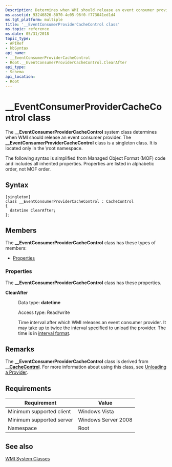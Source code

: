 ```yaml
---
Description: Determines when WMI should release an event consumer provider.
ms.assetid: 93246826-8070-4e05-96f0-f773041ed1d4
ms.tgt_platform: multiple
title: '__EventConsumerProviderCacheControl class'
ms.topic: reference
ms.date: 05/31/2018
topic_type: 
- APIRef
- kbSyntax
api_name: 
- __EventConsumerProviderCacheControl
- Root.__EventConsumerProviderCacheControl.ClearAfter
api_type: 
- Schema
api_location: 
- Root
---
```


# \_\_EventConsumerProviderCacheControl class

The **\_\_EventConsumerProviderCacheControl** system class determines when WMI should release an event consumer provider. The **\_\_EventConsumerProviderCacheControl** class is a singleton class. It is located only in the \\root namespace.

The following syntax is simplified from Managed Object Format (MOF) code and includes all inherited properties. Properties are listed in alphabetic order, not MOF order.

## Syntax

``` syntax
[singleton]
class __EventConsumerProviderCacheControl : CacheControl
{
  datetime ClearAfter;
};
```

## Members

The **\_\_EventConsumerProviderCacheControl** class has these types of members:

-   [Properties](#properties)

### Properties

The **\_\_EventConsumerProviderCacheControl** class has these properties.

<dl> <dt>

**ClearAfter**
</dt> <dd> <dl> <dt>

Data type: **datetime**
</dt> <dt>

Access type: Read/write
</dt> </dl>

Time interval after which WMI releases an event consumer provider. It may take up to twice the interval specified to unload the provider. The time is in [interval format](interval-format.md).

</dd> </dl>

## Remarks

The **\_\_EventConsumerProviderCacheControl** class is derived from [**\_\_CacheControl**](--cachecontrol.md). For more information about using this class, see [Unloading a Provider](unloading-a-provider.md).

## Requirements



| Requirement | Value |
|-------------------------------------|--------------------------------|
| Minimum supported client<br/> | Windows Vista<br/>       |
| Minimum supported server<br/> | Windows Server 2008<br/> |
| Namespace<br/>                | Root<br/>                |



## See also

<dl> <dt>

[WMI System Classes](wmi-system-classes.md)
</dt> </dl>

 

 




